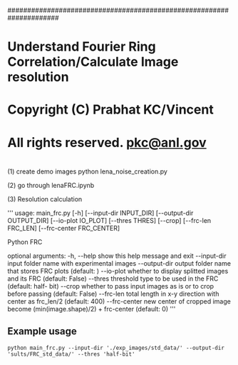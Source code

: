 #####################################################################
# Understand Fourier Ring Correlation/Calculate Image resolution	
# Copyright (C) Prabhat KC/Vincent							
# All rights reserved. pkc@anl.gov   
#                                                               

(1) create demo images 
python lena_noise_creation.py

(2) go through lenaFRC.ipynb

(3) Resolution calculation

'''
usage: main_frc.py [-h] [--input-dir INPUT_DIR] [--output-dir OUTPUT_DIR]
                   [--io-plot IO_PLOT] [--thres THRES] [--crop]
                   [--frc-len FRC_LEN] [--frc-center FRC_CENTER]

Python FRC

optional arguments:
  -h, --help            show this help message and exit
  --input-dir 			input folder name with experimental images 
  --output-dir 			output folder name that stores FRC plots (default: )
  --io-plot 		    whether to display splitted images and its FRC
                        (default: False)
  --thres 		        threshold type to be used in the FRC (default: half-
                        bit)
  --crop                whether to pass input images as is or to crop before
                        passing (default: False)
  --frc-len 		    total length in x-y direction with center as frc_len/2
                        (default: 400)
  --frc-center 			new center of cropped image become
                        (min(image.shape)/2) + frc-center (default: 0)
'''

## Example usage 

`python main_frc.py --input-dir './exp_images/std_data/' --output-dir 'sults/FRC_std_data/' --thres 'half-bit'`
